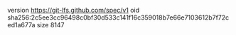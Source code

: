 version https://git-lfs.github.com/spec/v1
oid sha256:2c5ee3cc96498c0bf30d533c141f16c359018b7e66e7103612b7f72ced1a677a
size 8147
